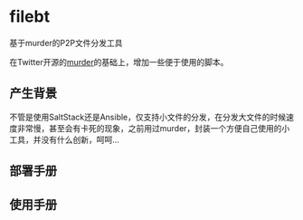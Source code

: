 # filebt

基于murder的P2P文件分发工具

在Twitter开源的[murder](https://github.com/lg/murder)的基础上，增加一些便于使用的脚本。

## 产生背景

不管是使用SaltStack还是Ansible，仅支持小文件的分发，在分发大文件的时候速度非常慢，甚至会有卡死的现象，之前用过murder，封装一个方便自己使用的小工具，并没有什么创新，呵呵...

## 部署手册





## 使用手册





